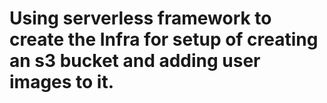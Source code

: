 # Using serverless framework to create the Infra for setup of creating an s3 bucket and adding user images to it.
